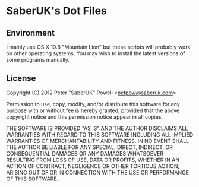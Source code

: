 SaberUK's Dot Files
===================

Environment
-----------

I mainly use OS X 10.8 "Mountain Lion" but these scripts will probably work on
other operating systems. You may wish to install the latest versions of some
programs manually.

License
-------

Copyright (C) 2012 Peter "SaberUK" Powell &lt;petpow@saberuk.com&gt;

Permission to use, copy, modify, and/or distribute this software for any
purpose with or without fee is hereby granted, provided that the above
copyright notice and this permission notice appear in all copies.

THE SOFTWARE IS PROVIDED "AS IS" AND THE AUTHOR DISCLAIMS ALL WARRANTIES WITH
REGARD TO THIS SOFTWARE INCLUDING ALL IMPLIED WARRANTIES OF MERCHANTABILITY AND
FITNESS. IN NO EVENT SHALL THE AUTHOR BE LIABLE FOR ANY SPECIAL, DIRECT,
INDIRECT, OR CONSEQUENTIAL DAMAGES OR ANY DAMAGES WHATSOEVER RESULTING FROM
LOSS OF USE, DATA OR PROFITS, WHETHER IN AN ACTION OF CONTRACT, NEGLIGENCE OR
OTHER TORTIOUS ACTION, ARISING OUT OF OR IN CONNECTION WITH THE USE OR
PERFORMANCE OF THIS SOFTWARE.
